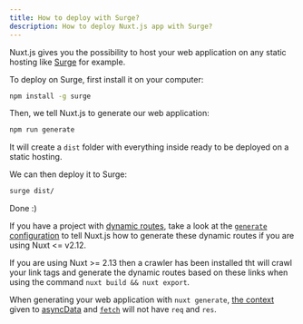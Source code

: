 ```yaml
---
title: How to deploy with Surge?
description: How to deploy Nuxt.js app with Surge?
---
```


Nuxt.js gives you the possibility to host your web application on any static hosting like [Surge](https://surge.sh/) for example.

To deploy on Surge, first install it on your computer:

```bash
npm install -g surge
```

Then, we tell Nuxt.js to generate our web application:

```bash
npm run generate
```

It will create a `dist` folder with everything inside ready to be deployed on a static hosting.

We can then deploy it to Surge:

```bash
surge dist/
```

Done :)

If you have a project with [dynamic routes](/guide/routing#dynamic-routes), take a look at the [`generate` configuration](/api/configuration-generate) to tell Nuxt.js how to generate these dynamic routes if you are using Nuxt <= v2.12. 

If you are using Nuxt >= 2.13 then a crawler has been installed tht will crawl your link tags and generate the dynamic routes based on these links when using the command `nuxt build && nuxt export`.


<div class="Alert">

When generating your web application with `nuxt generate`, [the context](/api) given to [asyncData](/guide/async-data) and [`fetch`](/guide/vuex-store#the-fetch-method) will not have `req` and `res`.

</div>

